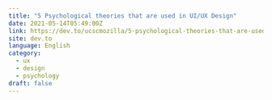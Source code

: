 ```yaml
---
title: "5 Psychological theories that are used in UI/UX Design"
date: 2021-05-14T05:49:00Z
link: https://dev.to/ucscmozilla/5-psychological-theories-that-are-used-in-ui-ux-design-4kgl?utm_medium=RSS&utm_source=news.12bit.vn
site: dev.to
language: English
category:
  - ux
  - design
  - psychology
draft: false
---
```

